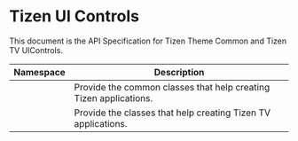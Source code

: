 # Tizen UI Controls

This document is the API Specification for Tizen Theme Common and Tizen TV UIControls.

| Namespace                                                   | Description                                                                          |
| ----------------------------------------------------------- | ------------------------------------------------------------------------------------ |
| [](xref:Tizen.Theme.Common)                    | Provide the common classes that help creating Tizen applications.         |
| [](xref:Tizen.TV.UIControls.Forms)             | Provide the classes that help creating Tizen TV applications.             |